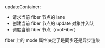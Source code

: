 #

updateContainer:

- 请求当前 fiber 节点的 lane
- 创建当前 fiber 节点的 update 对象并入队
- 调度当前 fiber 节点（rootFiber）

fiber 上的 mode 属性决定了是同步还是异步渲染
